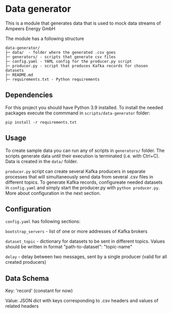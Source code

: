 # Data generator

This is a module that generates data that is used to mock data streams of Ampeers Energy GmbH

The module has a following structure

```
data-generator/
├─ data/  - folder where the generated .csv goes
├─ generators/ - scripts that generate csv files
├─ config.yaml - YAML config for the producer.py script
├─ producer.py - script that produces Kafka records for chosen datasets
├─ README.md
├─ requirements.txt - Python requirements
```

## Dependencies

For this project you should have Python 3.9 installed. To install the needed packages execute the commmand in `scripts/data-generator` folder:
```
pip install -r requirements.txt
```

## Usage

To create sample data you can run any of scripts in `generators/` folder. The scripts generate data until their execution is terminated (i.e. with Ctrl+C). Data is created in the `data/` folder.

`producer.py` script can create several Kafka producers in separate processes that will simultaneously send data from several .csv files in different topics. To generate Kafka records, configureate needed datasets in `config.yaml` and simply start the producer.py with `python producer.py`. More about configuration in the next section.

## Configuration <a name="config"></a>

`config.yaml` has following sections:

`bootstrap_servers` - list of one or more addresses of Kafka brokers

`dataset_topic` - dictionary for datasets to be sent in different topics. Values should be written in format "path-to-dataset": "topic-name"

`delay` - delay between two messages, sent by a single producer (valid for all created producers)

## Data Schema

Key: 'record' (constant for now)

Value: JSON dict with keys corresponding to .csv headers and values of related headers 